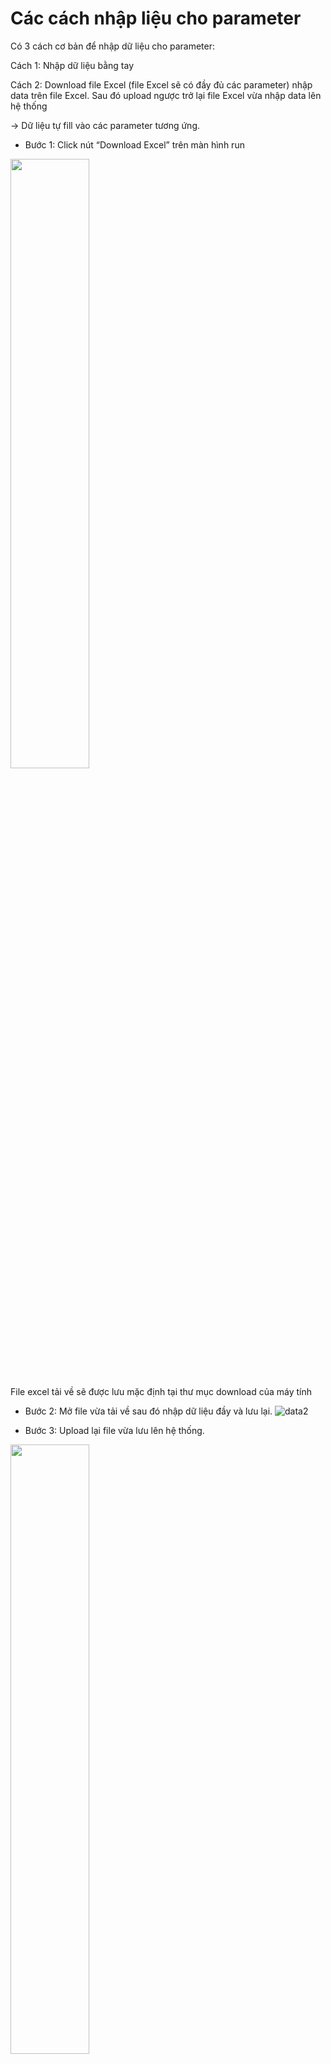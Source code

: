 # Các cách nhập liệu cho parameter
Có 3 cách cơ bản để nhập dữ liệu cho parameter:

Cách 1: Nhập dữ liệu bằng tay

Cách 2: Download file Excel (file Excel sẽ có đầy đủ các parameter) nhập data trên file Excel. Sau đó upload ngược trở lại file Excel vừa nhập data lên hệ thống 

-> Dữ liệu tự fill vào các parameter tương ứng. 

- Bước 1:	Click nút “Download Excel” trên màn hình run
<img src="https://user-images.githubusercontent.com/105435351/197718132-6e2fed4e-f1dc-4b3b-ba5b-cb7deefd4329.png" width="50%" />

File excel tải về sẽ được lưu mặc định tại thư mục download của máy tính

- Bước 2:	Mở file vừa tải về sau đó nhập dữ liệu đầy và lưu lại.
![data2](https://user-images.githubusercontent.com/105435351/197718110-0c8cdbe6-18f4-4271-810b-4720dba15790.png)

- Bước 3:	Upload lại file vừa lưu lên hệ thống.
<img src="https://user-images.githubusercontent.com/105435351/197718096-93a4ee50-c829-4e51-8509-c5a5db8fd867.png" width="50%" />

- Bước 4:	Đặc biệt nếu parameter có data type là Random Value sẽ không hiển thị trên màn nhập dữ liệu mà hệ thống sẽ tự random theo bộ dữ liệu có sẵn. [Chi tiết về RandomValue](https://github.com/quynh-dn/QA-Platform/blob/main/8.7%20Random%20Type.md#t%E1%BA%A1o-random-value-cho-c%C3%A1c-random-type).

Cách 3: Nếu testcase đã từng được chạy rồi, người dùng có thể lấy dữ liệu của những lần chạy trước để phục vụ cho lần chạy sắp tới.
<img src="https://user-images.githubusercontent.com/105435351/197718151-9dacf8bc-3de7-4ba0-88f8-5946cb8545a1.png" width="50%" />

Đặc biệt: Người dùng có thể nhập nhiều bộ dữ liệu để chạy test case/test suite.[Xem chi tiết về nhập nhiều bộ dữ liệu cho test case/test suite](https://github.com/quynh-dn/QA-Platform/blob/main/3.4%20Chay%20test%20case%20voi%20nhieu%20bo%20du%20lieu.md)

<img src="https://user-images.githubusercontent.com/105435351/197718160-ffbb33c6-2b2d-42bb-ab13-81c04f7586bd.png" width="50%" />
